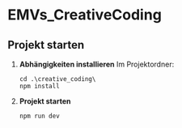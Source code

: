 # EMVs_CreativeCoding

## Projekt starten

1. **Abhängigkeiten installieren**
   Im Projektordner:
   ```
   cd .\creative_coding\
   npm install
   ```
2. **Projekt starten**
   ```
   npm run dev
   ```
